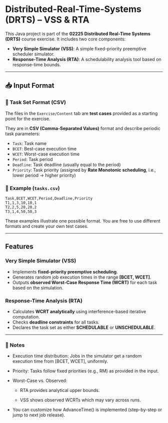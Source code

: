 # Distributed-Real-Time-Systems (DRTS) – VSS & RTA

This Java project is part of the **02225 Distributed Real-Time Systems (DRTS)** course exercise. It includes two core components:

-  **Very Simple Simulator (VSS)**: A simple fixed-priority preemptive scheduler simulator.
-  **Response-Time Analysis (RTA)**: A schedulability analysis tool based on response-time bounds.

---

## 📥 Input Format

### 🧪 Task Set Format (CSV)

The files in the `Exercise/Content` tab are **test cases** provided as a starting point for the exercise.

They are in **CSV (Comma-Separated Values)** format and describe periodic task parameters:

- `Task`: Task name
- `BCET`: Best-case execution time
- `WCET`: Worst-case execution time
- `Period`: Task period
- `Deadline`: Task deadline (usually equal to the period)
- `Priority`: Task priority (assigned by **Rate Monotonic scheduling**, i.e., lower period → higher priority)

### 📝 Example (`tasks.csv`)
```csv
Task,BCET,WCET,Period,Deadline,Priority
T1,1,3,10,10,1
T2,2,5,20,20,2
T3,1,4,50,50,3
```
These examples illustrate one possible format. You are free to use different formats and create your own test cases.

---

##  Features

### Very Simple Simulator (VSS)
- Implements **fixed-priority preemptive scheduling**.
- Generates random job execution times in the range **[BCET, WCET]**.
- Outputs **observed Worst-Case Response Time (WCRT)** for each task based on the simulation.

### Response-Time Analysis (RTA)
- Calculates **WCRT analytically** using interference-based iterative computation.
- Checks **deadline constraints** for all tasks.
- Declares the task set as either **SCHEDULABLE** or **UNSCHEDULABLE**.

---

### 📌 Notes
- Execution time distribution: Jobs in the simulator get a random execution time from [BCET, WCET], uniformly.

- Priority: Tasks follow fixed priorities (e.g., RM) as provided in the input.

- Worst-Case vs. Observed:

  - RTA provides analytical upper bounds.

  - VSS shows observed WCRTs which may vary across runs.

- You can customize how AdvanceTime() is implemented (step-by-step or jump to next job release).


